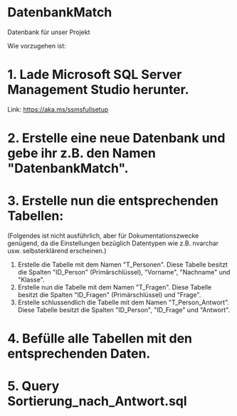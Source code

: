 # DatenbankMatch
Datenbank für unser Projekt

Wie vorzugehen ist:

# 1. Lade Microsoft SQL Server Management Studio herunter.
Link: https://aka.ms/ssmsfullsetup

# 2. Erstelle eine neue Datenbank und gebe ihr z.B. den Namen "DatenbankMatch".

# 3. Erstelle nun die entsprechenden Tabellen:

(Folgendes ist nicht ausführlich, aber für Dokumentationszwecke genügend, da die Einstellungen bezüglich Datentypen wie z.B. nvarchar usw. selbsterklärend erscheinen.)
1. Erstelle die Tabelle mit dem Namen "T_Personen". Diese Tabelle besitzt die Spalten "ID_Person" (Primärschlüssel), "Vorname", "Nachname" und "Klasse".
2. Erstelle nun die Tabelle mit dem Namen "T_Fragen". Diese Tabelle besitzt die Spalten "ID_Fragen" (Primärschlüssel) und "Frage".
3. Erstelle schlussendlich die Tabelle mit dem Namen "T_Person_Antwort". Diese Tabelle besitzt die Spalten "ID_Person", "ID_Frage" und "Antwort".

# 4. Befülle alle Tabellen mit den entsprechenden Daten.
# 5. Query Sortierung_nach_Antwort.sql
